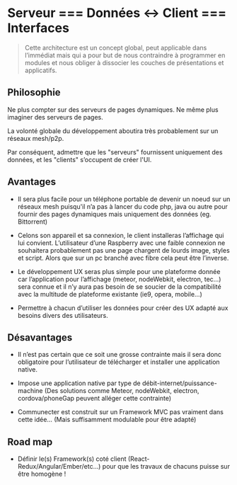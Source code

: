 
Serveur === Données <-> Client === Interfaces
===

> Cette architecture est un concept global, peut applicable dans l’immédiat mais qui a pour but de nous contraindre à programmer en modules et nous obliger à dissocier les couches de présentations et applicatifs. 

## Philosophie

Ne plus compter sur des serveurs de pages dynamiques. Ne même plus imaginer des serveurs de pages.

La volonté globale du développement aboutira très probablement sur un réseaux mesh/p2p.

Par conséquent, admettre que les "serveurs" fournissent uniquement des données, et les "clients" s’occupent de créer l'UI.
  
## Avantages

- Il sera plus facile pour un téléphone portable de devenir un noeud sur un réseaux mesh puisqu'il n’a pas à lancer du code php, java ou autre pour fournir des pages dynamiques mais uniquement des données (eg. Bittorrent)

- Celons son appareil et sa connexion, le client installeras l’affichage qui lui convient. L’utilisateur d’une Raspberry avec une faible connexion ne souhaitera probablement pas une page chargent de lourds image, styles et script. Alors que sur un pc branché avec fibre cela peut être l’inverse.
 
- Le développement UX seras plus simple pour une plateforme donnée car l’application pour l’affichage (meteor, nodeWebkit, electron, tec…) sera connue et il n’y aura pas besoin de se soucier de la compatibilité avec la multitude de plateforme existante (ie9, opera, mobile…)

- Permettre à chacun d’utiliser les données pour créer des UX adapté aux besoins divers des utilisateurs.

## Désavantages

- Il n’est pas certain que ce soit une grosse contrainte mais il sera donc obligatoire pour l’utilisateur de télécharger et installer une application native.

-	Impose une application native par type de débit-internet/puissance-machine
  (Des solutions comme Meteor, nodeWebkit, electron, cordova/phoneGap peuvent alléger cette contrainte)

-	Communecter est construit sur un Framework MVC pas vraiment dans cette idée… (Mais suffisamment modulable pour être adapté)

## Road map

-	Définir le(s) Framework(s) coté client (React-Redux/Angular/Ember/etc…) pour que les travaux de chacuns puisse sur être homogène !
